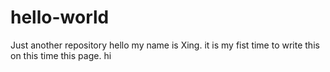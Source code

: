 # hello-world
Just another repository
hello my name is Xing.
it is my fist time to write this on this time this page.
hi
